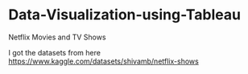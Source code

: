 # Data-Visualization-using-Tableau
Netflix Movies and TV Shows

I got the datasets from here https://www.kaggle.com/datasets/shivamb/netflix-shows
